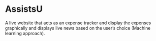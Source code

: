 # AssistsU
A live website that acts as an expense tracker and display the expenses graphically and displays live news based on the user’s choice (Machine learning approach).
